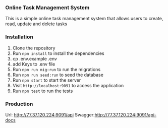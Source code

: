 ### Online Task Management System

This is a simple online task management system that allows users to create, read, update and delete tasks

### Installation

1. Clone the repository
2. Run `npm install` to install the dependencies
3. cp .env.example .env
4. add Keys to .env file
5. Run `npm run mig:run` to run the migrations
6. Run `npm run seed:run` to seed the database
7. Run `npm start` to start the server
8. Visit `http://localhost:9091` to access the application
9. Run `npm test` to run the tests

### Production

Url: http://77.37.120.224:9091/api
Swagger:http://77.37.120.224:9091/api-docs

